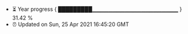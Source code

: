 - ⏳ Year progress { █████████▁▁▁▁▁▁▁▁▁▁▁▁▁▁▁▁▁▁▁▁▁ } 31.42 %
- ⏰ Updated on Sun, 25 Apr 2021 16:45:20 GMT


